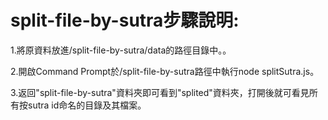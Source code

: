 # split-file-by-sutra步驟說明:

1.將原資料放進/split-file-by-sutra/data的路徑目錄中。。

2.開啟Command Prompt於/split-file-by-sutra路徑中執行node splitSutra.js。

3.返回"split-file-by-sutra"資料夾即可看到"splited"資料夾，打開後就可看見所有按sutra id命名的目錄及其檔案。
